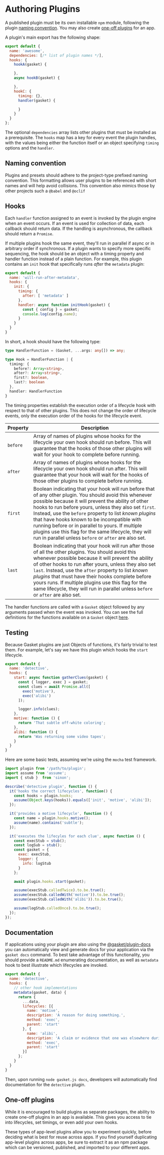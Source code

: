 # Authoring Plugins

A published plugin must be its own installable `npm` module, following the
plugin [naming convention]. You may also create [one-off plugins] for an app.

A plugin's main export has the following shape:

```js
export default {
  name: 'awesome',
  dependencies: [/* list of plugin names */],
  hooks: {
    hookA(gasket) {

    },
    async hookB(gasket) {

    },
    hookC: {
      timing: {},
      handler(gasket) {

      }
    }
  }
};
```

The optional `dependencies` array lists other plugins that must be installed as
a prerequisite. The `hooks` map has a key for every event the plugin handles,
with the values being either the function itself or an object specifying
`timing` options and the `handler`.

## Naming convention

Plugins and presets should adhere to the project-type prefixed naming convention. This formatting allows user plugins to be referenced with short names and will help avoid collisions. This convention also mimics those by other projects such a `@babel` and `@oclif`

## Hooks

Each `handler` function assigned to an event is invoked by the plugin engine
when an event occurs. If an event is used for collection of data, each callback
should return data. If the handling is asynchronous, the callback should return
a `Promise`.

If multiple plugins hook the same event, they'll run in parallel if async or in
arbitrary order if synchronous. If a plugin wants to specify more specific
sequencing, the hook should be an object with a timing property and handler
function instead of a plain function. For example, this plugin contains an
`init` hook that specifically runs *after* the `metadata` plugin:

```js
export default {
  name: 'will-run-after-metadata',
  hooks: {
    init: {
      timing: {
        after: [ 'metadata' ]
      },
      handler: async function initHook(gasket) {
        const { config } = gasket;
        console.log(config.name);
      }
    }
  }
}
```

In short, a hook should have the following type:

```ts
type HandlerFunction = (Gasket, ...args: any[]) => any;

type Hook = HandlerFunction | {
  timing: {
    before?: Array<string>,
    after?: Array<string>,
    first?: boolean,
    last?: boolean
  },
  handler: HandlerFunction
}
```

The timing properties establish the execution order of a lifecycle hook with respect to that of other plugins. This does not change the order of lifecycle events, only the execution order of the hooks for the lifecycle event. 

| Property | Description |
|----------|-------------|
| `before` | Array of names of plugins whose hooks for the lifecycle your own hook should run before. This will guarantee that the hooks of those other plugins will wait for your hook to complete before running. |
| `after` | Array of names of plugins whose hooks for the lifecycle your own hook should run after. This will guarantee that your hook will wait for the hooks of those other plugins to complete before running. |
| `first` | Boolean indicating that your hook will run before that of any other plugin. You should avoid this whenever possible because it will prevent the ability of other hooks to run before yours, unless they also set `first`. Instead, use the `before` property to list _known plugins_ that have hooks known to be incompatible with running before or in parallel to yours. If multiple plugins use this flag for the same lifecycle, they will run in parallel unless `before` or `after` are also set. |
| `last` | Boolean indicating that your hook will run after those of all the other plugins. You should avoid this whenever possible because it will prevent the ability of other hooks to run after yours, unless they also set `last`. Instead, use the `after` property to list _known plugins_ that must have their hooks complete before yours runs. If multiple plugins use this flag for the same lifecycle, they will run in parallel unless `before` or `after` are also set. |

The handler functions are called with a `Gasket` object followed by any arguments
passed when the event was invoked. You can see the full definitions for the
functions available on a `Gasket` object [here].

## Testing

Because Gasket plugins are just Objects of functions, it's fairly trivial to
test them. For example, let's say we have this plugin which hooks the `start`
lifecycle.

```js
export default {
  name: 'detective',
  hooks: {
    start: async function gatherClues(gasket) {
      const { logger, exec } = gasket;
      const clues = await Promise.all([
        exec('motive'),
        exec('alibi')
      ]);

      logger.info(clues);
    },
    motive: function () {
      return 'That subtle off-white coloring';
    },
    alibi: function () {
      return 'Was returning some video tapes';
    }
  }
}
```

Here are some basic tests, assuming we're using the `mocha` test framework.

```js
import plugin from '/path/to/plugin';
import assume from 'assume';
import { stub }  from 'sinon';

describe('detective plugin', function () {
  it('hooks the correct lifecycles', function() {
    const hooks = plugin.hooks;
    assume(Object.keys(hooks)).equals(['init', 'motive', 'alibi']);
  });

  it('provides a motive lifecycle', function () {
    const name = plugin.hooks.motive();
    assume(name).contains('subtle');
  });

  it('executes the lifecyles for each clue', async function () {
    const execStub = stub();
    const logSub = stub();
    const gasket = {
      exec: execStub,
      logger: {
        info: logStub
      }
    };

    await plugin.hooks.start(gasket);

    assume(execStub.calledTwice).to.be.true();
    assume(execStub.calledWith('motive')).to.be.true();
    assume(execStub.calledWith('alibi')).to.be.true();

    assume(logStub.calledOnce).to.be.true();
  });
});
```

## Documentation

If applications using your plugin are also using the [@gasket/plugin-docs] you
can automatically view and generate docs for your application via the `gasket
docs` command. To best take advantage of this functionality, you should provide
a `README.md` enumerating documentation, as well as `metadata` hook to best
illustrate which lifecycles are invoked.

```js
export default {
  name: 'detective',
  hooks: {
    // other hook implementations
    metadata(gasket, data) {
      return {
        ...data,
        lifecycles: [{
          name: 'motive',
          description: 'A reason for doing something.',
          method: 'exec',
          parent: 'start'
        }, {
          name: 'alibi',
          description: 'A claim or evidence that one was elsewhere during the act.',
          method: 'exec',
          parent: 'start'
        }]
      };
    }
  }
}
```

Then, upon running `node gasket.js docs`, developers will automatically find
documentation for the `detective` plugin.

## One-off plugins

While it is encouraged to build plugins as separate packages, the ability to
create one-off plugins in an app is available. This gives you access to tie into lifecycles, set timings, or even
add your own hooks.

These types of app-level plugins allow you to experiment quickly, before deciding
what is best for reuse across apps. If you find yourself duplicating app-level
plugins across apps, be sure to extract it as an npm package which can be
versioned, published, and imported to your different apps.

[one-off plugins]:#one-off-plugins
[here]:/packages/gasket-core/docs/gasket-engine.md
[@gasket/plugin-docs]:/packages/gasket-plugin-docs/README.md
[naming convention]: #naming-convention
